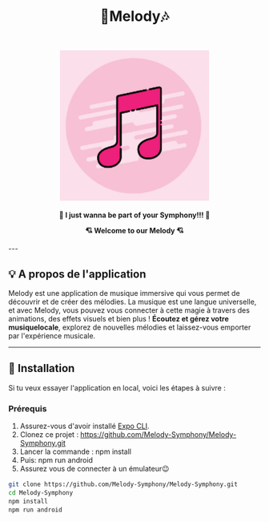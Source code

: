 <div align="center">
<h1> 🎹Melody🎶</h1> 
    <br/>
<p >
    <img align="center" src="./assets/default-album.png" height="300" />
</p>

<h4 align="center">
   🎹 I just wanna be part of your Symphony!!! 🎻
    <br/>
    <p align="center" >💘 Welcome to our Melody 💘</p>
</h4>
</div>
---

## 💡 A propos de l'application

Melody est une application de musique immersive qui vous permet de découvrir et de créer des mélodies.
La musique est une langue universelle, et avec Melody, vous pouvez vous connecter à cette magie à travers des animations, des effets visuels et bien plus !
 <strong>Écoutez et gérez votre musiquelocale</strong>, explorez de nouvelles mélodies et laissez-vous emporter par l'expérience musicale.

---

## 🚀 Installation

Si tu veux essayer l'application en local, voici les étapes à suivre :

### Prérequis

1. Assurez-vous d'avoir installé [Expo CLI](https://docs.expo.dev/get-started/installation/).
2. Clonez ce projet : https://github.com/Melody-Symphony/Melody-Symphony.git
3. Lancer la commande : npm install
4. Puis: npm run android
5. Assurez vous de connecter à un émulateur😉

```bash
git clone https://github.com/Melody-Symphony/Melody-Symphony.git
cd Melody-Symphony
npm install
npm run android
